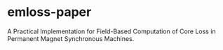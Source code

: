 # emloss-paper
A Practical Implementation for Field-Based Computation of Core Loss in Permanent Magnet Synchronous Machines.
